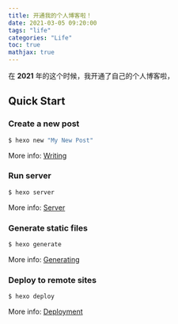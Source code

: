 ```yaml
---
title: 开通我的个人博客啦！
date: 2021-03-05 09:20:00
tags: "life"
categories: "Life"
toc: true
mathjax: true
---
```


在 **2021** 年的这个时候，我开通了自己的个人博客啦，

## Quick Start

### Create a new post

```bash
$ hexo new "My New Post"
```

More info: [Writing](https://hexo.io/docs/writing.html)

### Run server

```bash
$ hexo server
```

More info: [Server](https://hexo.io/docs/server.html)

### Generate static files

```bash
$ hexo generate
```

More info: [Generating](https://hexo.io/docs/generating.html)

### Deploy to remote sites

```bash
$ hexo deploy
```

More info: [Deployment](https://hexo.io/docs/deployment.html)

